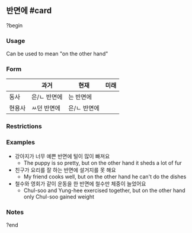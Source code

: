 ## 반면에 #card
?begin
### Usage
Can be used to mean "on the other hand"
### Form
|     | 과거      | 현재      | 미래  |
| --- | ------- | ------- | --- |
| 동사  | 은/ㄴ 반면에 | 는 반면에   |     |
| 현용사 | ㅆ던 반면에  | 은/ㄴ 반면에 |     |
### Restrictions
### Examples
* 강아지가 너무 예쁜 반면에 털이 많이 빠져요
	* The puppy is so pretty, but on the other hand it sheds a lot of fur
* 친구가 요리를 잘 하는 반면에 설거지를 못 해요
	* My friend cooks well, but on the other hand he can't do the dishes
* 철수와 영회가 같이 운동을 한 반면에 철수만 체중이 늘었어요
	* Chul-soo and Yung-hee exercised together, but on the other hand only Chul-soo gained weight
### Notes
?end
